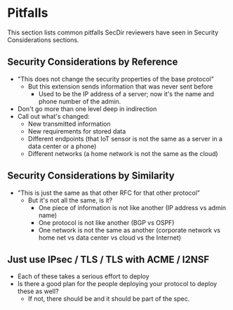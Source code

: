# Pitfalls

This section lists common pitfalls SecDir reviewers have seen in Security Considerations sections.

## Security Considerations by Reference
* "This does not change the security properties of the base protocol"
  * But this extension sends information that was never sent before
    * Used to be the IP address of a server; now it's the name and phone number of the admin.
* Don't go more than one level deep in indirection
* Call out what's changed:
  * New transmitted information
  * New requirements for stored data
  * Different endpoints (that IoT sensor is not the same as a server in a data center or a phone)
  * Different networks (a home network is not the same as the cloud)

## Security Considerations by Similarity
* "This is just the same as that other RFC for that other protocol"
  * But it's not all the same, is it?
    * One piece of information is not like another (IP address vs admin name)
    * One protocol is not like another (BGP vs OSPF)
    * One network is not the same as another (corporate network vs home net vs data center vs cloud vs the Internet)

## Just use IPsec / TLS / TLS with ACME / I2NSF
* Each of these takes a serious effort to deploy
* Is there a good plan for the people deploying your protocol to deploy these as well?
  * If not, there should be and it should be part of the spec.

